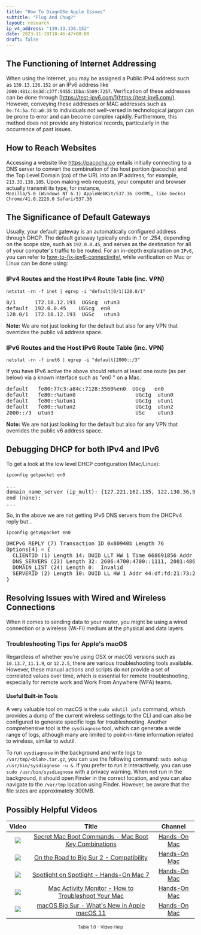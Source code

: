 ```yaml
---
title: "How To DiagnOSe Apple Issues"
subtitle: "Plug And Chug?"
layout: research
ip_v4_address: "139.13.136.152"
date: 2023-11-18T18:46:47+00:00
draft: false
---
```


## The Functioning of Internet Addressing

When using the Internet, you may be assigned a Public IPv4 address such as ```139.13.136.152``` or an IPv6 address like ```2000:481c:8e3d:c37f:9455:1bba:5b89:7257```. Verification of these addresses can be done through [https://test-ipv6.com/](https://test-ipv6.com/). However, conveying these addresses or MAC addresses such as ```0e:f4:5a:fd:a0:38``` to individuals not well-versed in technological jargon can be prone to error and can become complex rapidly. Furthermore, this method does not provide any historical records, particularly in the occurrence of past issues.
## How to Reach Websites
Accessing a website like https://pacocha.co entails initially connecting to a DNS server to convert the combination of the host portion (pacocha) and the Top Level Domain (co) of the URL into an IP address, for example, ```213.33.138.105```. Upon making web requests, your computer and browser actually transmit its type, for instance, <br>```Mozilla/5.0 (Windows NT 6.1) AppleWebKit/537.36 (KHTML, like Gecko) Chrome/41.0.2228.0 Safari/537.36```
## The Significance of Default Gateways
Usually, your default gateway is an automatically configured address through DHCP. The default gateway typically ends in .1 or .254, depending on the scope size, such as ```192.0.0.45```, and serves as the destination for all of your computer's traffic to be routed. For an in-depth explanation on ```IPv6```, you can refer to [how-to-fix-ipv6-connectivity/](/blog/how-to-fix-ipv6-connectivity/), while verification on Mac or Linux can be done using:
<br>
### IPv4 Routes and the Host IPv4 Route Table (inc. VPN)
```netstat -rn -f inet | egrep -i "default|0/1|128.0/1"```

<pre>
0/1      172.18.12.193  UGScg  utun3
default  192.0.0.45    UGScg  en0
128.0/1  172.18.12.193  UGSc   utun3</pre>

**Note:** We are not just looking for the default but also for any VPN that overrides the public v4 address space.

### IPv6 Routes and the Host IPv6 Route Table (inc. VPN)
```netstat -rn -f inet6 | egrep -i "default|2000::/3"```

If you have IPv6 active the above should return at least one route (as per below) via a known interface such as "_en0_ " on a Mac. 

<pre>
default   fe80:77c3:a84c:7128:3560%en0  UGcg   en0
default   fe80::%utun0                   UGcIg  utun0
default   fe80::%utun1                   UGcIg  utun1
default   fe80::%utun2                   UGcIg  utun2
2000::/3  utun3                          USc    utun3</pre>

**Note:** We are not just looking for the default but also for any VPN that overrides the public v6 address space.
<br>

## Debugging DHCP for both IPv4 and IPv6

To get a look at the low level DHCP configuration (Mac/Linux): 

```ipconfig getpacket en0```

<pre>
...
domain_name_server (ip_mult): {127.221.162.135, 122.130.36.98}
end (none):
...</pre>

So, in the above we are not getting IPv6 DNS servers from the DHCPv4 reply but...

```ipconfig getv6packet en0```

<pre>
DHCPv6 REPLY (7) Transaction ID 0x80940b Length 76
Options[4] = {
  CLIENTID (1) Length 14: DUID LLT HW 1 Time 668691856 Addr 0e:f4:5a:fd:a0:38
  DNS_SERVERS (23) Length 32: 2606:4700:4700::1111, 2001:4860:4860::8844
  DOMAIN_LIST (24) Length 0:  Invalid
  SERVERID (2) Length 10: DUID LL HW 1 Addr 44:df:fd:21:73:25
}</pre>




## Resolving Issues with Wired and Wireless Connections
When it comes to sending data to your router, you might be using a wired connection or a wireless (Wi-Fi) medium at the physical and data layers.
### Troubleshooting Tips for Apple's macOS
Regardless of whether you're using OSX or macOS versions such as ```10.13.7```, ```11.1.9```, or ```12.2.5```, there are various troubleshooting tools available. However, these manual actions and scripts do not provide a set of correlated values over time, which is essential for remote troubleshooting, especially for remote work and Work From Anywhere (WFA) teams.
#### Useful Built-in Tools
A very valuable tool on macOS is the ```sudo wdutil info``` command, which provides a dump of the current wireless settings to the CLI and can also be configured to generate specific logs for troubleshooting. Another comprehensive tool is the ```sysdiagnose``` tool, which can generate a wide range of logs, although many are limited to point-in-time information related to wireless, similar to wdutil.

To run ```sysdiagnose``` in the background and write logs to ```/var/tmp/<blah>.tar.gz```, you can use the following command: ```sudo nohup /usr/bin/sysdiagnose -u &```. If you prefer to run it interactively, you can use ```sudo /usr/bin/sysdiagnose``` with a privacy warning. When not run in the background, it should open Finder in the correct location, and you can also navigate to the ```/var/tmp``` location using Finder. However, be aware that the file sizes are approximately 300MB.
## Possibly Helpful Videos

<link href="/plugins/lity/css/lity.min.css" rel="stylesheet">
<script src="/plugins/lity/js/lity.min.js"></script>
<div class="table1-start"></div>

|Video | Title | Channel |
| :---: | :---: | :---: |
|<a href="https://www.youtube.com/watch?v=VwNYWAxHCgM" data-lity><img src="https://i.ytimg.com/vi/VwNYWAxHCgM/default.jpg" class="img-fluid"></a>|<a href="https://www.youtube.com/watch?v=VwNYWAxHCgM" data-lity>Secret Mac Boot Commands - Mac Boot Key Combinations</a>|<a target="_blank" href="https://www.youtube.com/channel/UCg43DP8MdHVcl4rFK_delBg" >Hands-On Mac</a>|
|<a href="https://www.youtube.com/watch?v=HEbK-Tignuc" data-lity><img src="https://i.ytimg.com/vi/HEbK-Tignuc/default.jpg" class="img-fluid"></a>|<a href="https://www.youtube.com/watch?v=HEbK-Tignuc" data-lity>On the Road to Big Sur 2 - Compatibility</a>|<a target="_blank" href="https://www.youtube.com/channel/UCg43DP8MdHVcl4rFK_delBg" >Hands-On Mac</a>|
|<a href="https://www.youtube.com/watch?v=RslZ4W1EPqk" data-lity><img src="https://i.ytimg.com/vi/RslZ4W1EPqk/default.jpg" class="img-fluid"></a>|<a href="https://www.youtube.com/watch?v=RslZ4W1EPqk" data-lity>Spotlight on Spotlight - Hands-On Mac 7</a>|<a target="_blank" href="https://www.youtube.com/channel/UCg43DP8MdHVcl4rFK_delBg" >Hands-On Mac</a>|
|<a href="https://www.youtube.com/watch?v=TWzWd_DiaJ0" data-lity><img src="https://i.ytimg.com/vi/TWzWd_DiaJ0/default.jpg" class="img-fluid"></a>|<a href="https://www.youtube.com/watch?v=TWzWd_DiaJ0" data-lity>Mac Activity Monitor - How to Troubleshoot Your Mac</a>|<a target="_blank" href="https://www.youtube.com/channel/UCg43DP8MdHVcl4rFK_delBg" >Hands-On Mac</a>|
|<a href="https://www.youtube.com/watch?v=JMKi6o9kaZI" data-lity><img src="https://i.ytimg.com/vi/JMKi6o9kaZI/default.jpg" class="img-fluid"></a>|<a href="https://www.youtube.com/watch?v=JMKi6o9kaZI" data-lity>macOS Big Sur - What&#39;s New in Apple macOS 11</a>|<a target="_blank" href="https://www.youtube.com/channel/UCg43DP8MdHVcl4rFK_delBg" >Hands-On Mac</a>|

<center><small>Table 1.0 - Video Help</small></center>
 <br>
<div class="table1-end"></div>
<script type="text/javascript">
(function() {
    $('div.table1-start').nextUntil('div.table1-end', 'table').addClass('table thead-dark table-striped table-responsive rounded').attr('id', 't1');
    $('#t1').find('thead').addClass('thead-dark');
})();
</script>
